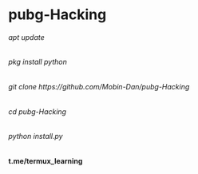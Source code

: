 # pubg-Hacking
<h6>apt update</h6>
<h6>pkg install python</h6>
<h6>git clone https://github.com/Mobin-Dan/pubg-Hacking</h6>
<h6>cd pubg-Hacking</h6>
<h6>python install.py</h6>
<h4>t.me/termux_learning</h4>

